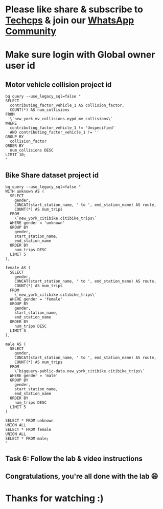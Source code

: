 


# Please like share & subscribe to [Techcps](https://www.youtube.com/@techcps) & join our [WhatsApp Community](https://whatsapp.com/channel/0029Va9nne147XeIFkXYv71A)

# Make sure login with Global owner user id

## Motor vehicle collision project id

```
bq query --use_legacy_sql=false "
SELECT
  contributing_factor_vehicle_1 AS collision_factor,
  COUNT(*) AS num_collisions
FROM
  \`new_york_mv_collisions.nypd_mv_collisions\`
WHERE
  contributing_factor_vehicle_1 != 'Unspecified'
  AND contributing_factor_vehicle_1 != ''
GROUP BY
  collision_factor
ORDER BY
  num_collisions DESC
LIMIT 10;
"
```

## Bike Share dataset project id

```
bq query --use_legacy_sql=false "
WITH unknown AS (
  SELECT
    gender,
    CONCAT(start_station_name, ' to ', end_station_name) AS route,
    COUNT(*) AS num_trips
  FROM
    \`new_york_citibike.citibike_trips\`
  WHERE gender = 'unknown'
  GROUP BY
    gender,
    start_station_name,
    end_station_name
  ORDER BY
    num_trips DESC
  LIMIT 5
),

female AS (
  SELECT
    gender,
    CONCAT(start_station_name, ' to ', end_station_name) AS route,
    COUNT(*) AS num_trips
  FROM
    \`new_york_citibike.citibike_trips\`
  WHERE gender = 'female'
  GROUP BY
    gender,
    start_station_name,
    end_station_name
  ORDER BY
    num_trips DESC
  LIMIT 5
),

male AS (
  SELECT
    gender,
    CONCAT(start_station_name, ' to ', end_station_name) AS route,
    COUNT(*) AS num_trips
  FROM
    \`bigquery-public-data.new_york_citibike.citibike_trips\`
  WHERE gender = 'male'
  GROUP BY
    gender,
    start_station_name,
    end_station_name
  ORDER BY
    num_trips DESC
  LIMIT 5
)

SELECT * FROM unknown
UNION ALL
SELECT * FROM female
UNION ALL
SELECT * FROM male;
"
```

## Task 6: Follow the lab & video instructions

## Congratulations, you're all done with the lab 😄

# Thanks for watching :)

